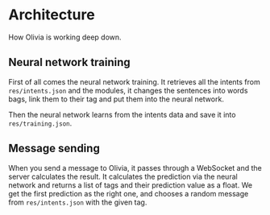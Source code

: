 # Architecture
How Olivia is working deep down.

## Neural network training
First of all comes the neural network training.
It retrieves all the intents from `res/intents.json` and the modules, it changes the sentences into words bags, link them to their tag and put them into the neural network.

Then the neural network learns from the intents data and save it into `res/training.json`.

## Message sending
When you send a message to Olivia, it passes through a WebSocket and the server calculates the result.
It calculates the prediction via the neural network and returns a list of tags and their prediction value as a float.
We get the first prediction as the right one, and chooses a random message from `res/intents.json` with the given tag.
